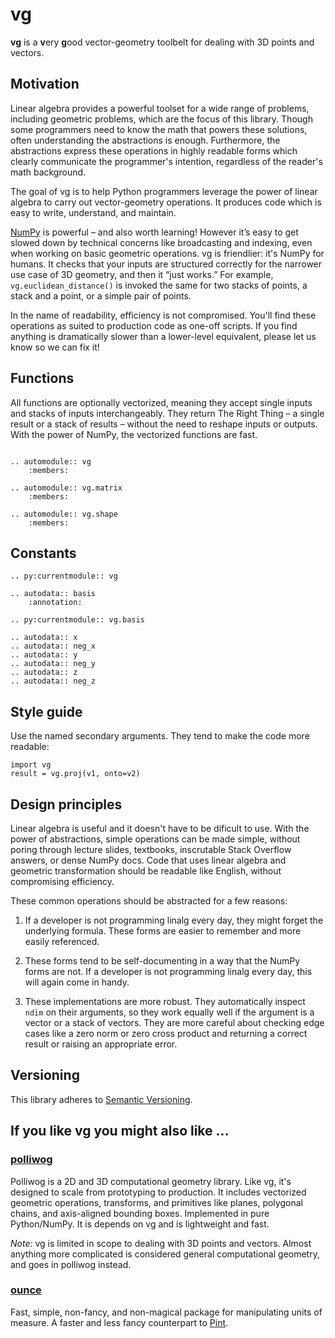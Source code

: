 vg
==

**vg** is a **v**ery **g**ood vector-geometry toolbelt for dealing with 3D
points and vectors.

Motivation
----------

Linear algebra provides a powerful toolset for a wide range of problems,
including geometric problems, which are the focus of this library. Though
some programmers need to know the math that powers these solutions, often
understanding the abstractions is enough. Furthermore, the abstractions
express these operations in highly readable forms which clearly communicate
the programmer's intention, regardless of the reader's math background.

The goal of vg is to help Python programmers leverage the power of linear
algebra to carry out vector-geometry operations. It produces code which
is easy to write, understand, and maintain.

[NumPy][] is powerful – and also worth learning! However it’s easy to get
slowed down by technical concerns like broadcasting and indexing, even
when working on basic geometric operations. vg is friendlier: it's
NumPy for humans. It checks that your inputs are structured correctly for the
narrower use case of 3D geometry, and then it &ldquo;just works.&rdquo;
For example, `vg.euclidean_distance()` is invoked the same for two stacks
of points, a stack and a point, or a simple pair of points.

In the name of readability, efficiency is not compromised. You'll find these
operations as suited to production code as one-off scripts. If you find
anything is dramatically slower than a lower-level equivalent, please let us
know so we can fix it!

[numpy]: https://www.numpy.org/


Functions
---------

All functions are optionally vectorized, meaning they accept single inputs and
stacks of inputs interchangeably. They return The Right Thing &ndash; a single
result or a stack of results &ndash; without the need to reshape inputs or
outputs. With the power of NumPy, the vectorized functions are fast.

```{eval-rst}

.. automodule:: vg
    :members:

.. automodule:: vg.matrix
    :members:

.. automodule:: vg.shape
    :members:

```


Constants
---------

```{eval-rst}
.. py:currentmodule:: vg

.. autodata:: basis
    :annotation:

.. py:currentmodule:: vg.basis

.. autodata:: x
.. autodata:: neg_x
.. autodata:: y
.. autodata:: neg_y
.. autodata:: z
.. autodata:: neg_z

```


Style guide
-----------

Use the named secondary arguments. They tend to make the code more readable:

    import vg
    result = vg.proj(v1, onto=v2)


Design principles
-----------------

Linear algebra is useful and it doesn't have to be dificult to use. With the
power of abstractions, simple operations can be made simple, without poring
through lecture slides, textbooks, inscrutable Stack Overflow answers, or
dense NumPy docs. Code that uses linear algebra and geometric transformation
should be readable like English, without compromising efficiency.

These common operations should be abstracted for a few reasons:

1. If a developer is not programming linalg every day, they might forget the
   underlying formula. These forms are easier to remember and more easily
   referenced.

2. These forms tend to be self-documenting in a way that the NumPy forms are
   not. If a developer is not programming linalg every day, this will again
   come in handy.

3. These implementations are more robust. They automatically inspect `ndim`
   on their arguments, so they work equally well if the argument is a vector
   or a stack of vectors. They are more careful about checking edge cases
   like a zero norm or zero cross product and returning a correct result
   or raising an appropriate error.


Versioning
----------

This library adheres to [Semantic Versioning][semver].

[semver]: https://semver.org/


If you like vg you might also like &hellip;
-------------------------------------------

### [polliwog][]

Polliwog is a 2D and 3D computational geometry library. Like vg, it's designed
to scale from prototyping to production. It includes vectorized geometric
operations, transforms, and primitives like planes, polygonal chains, and
axis-aligned bounding boxes. Implemented in pure Python/NumPy. It is depends on
vg and is lightweight and fast.

*Note:* vg is limited in scope to dealing with 3D points and vectors. Almost
anything more complicated is considered general computational geometry, and goes
in polliwog instead.

### [ounce][]

Fast, simple, non-fancy, and non-magical package for manipulating units of
measure. A faster and less fancy counterpart to [Pint][].

[polliwog]: https://polliwog.readthedocs.io/en/latest/
[ounce]: https://ounce.readthedocs.io/en/latest/
[pint]: https://pint.readthedocs.io/en/stable/
